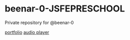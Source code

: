 # beenar-0-JSFEPRESCHOOL
Private repository for @beenar-0


[portfolio](https://rolling-scopes-school.github.io/beenar-0-JSFEPRESCHOOL/portfolio/)
[audio player](https://rolling-scopes-school.github.io/beenar-0-JSFEPRESCHOOL/audio-player/)
